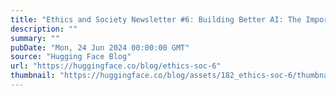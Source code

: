 ```yaml
---
title: "Ethics and Society Newsletter #6: Building Better AI: The Importance of Data Quality"
description: ""
summary: ""
pubDate: "Mon, 24 Jun 2024 00:00:00 GMT"
source: "Hugging Face Blog"
url: "https://huggingface.co/blog/ethics-soc-6"
thumbnail: "https://huggingface.co/blog/assets/182_ethics-soc-6/thumbnail.png"
---
```


